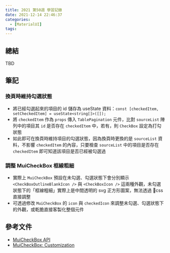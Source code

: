 ```yaml
---
title: 2021 第50週 學習記錄
date: 2021-12-14 22:46:37
categories:
  - [MaterialUI]
tags:
---
```


## 總結

TBD

## 筆記

### 換頁時維持勾選狀態

- 將已經勾選起來的項目的 id 儲存為 useState 資料：`const [checkedItem, setCheckedItem] = useState<string[]>([]);`
- 將 `checkedItem` 作為 `props` 傳入 `TablePagination` 元件，比對 `sourceList` 陣列中的項目其 `id` 是否存在 `checkedItem` 中，若有，則 `CheckBox` 設定為打勾狀態
- 如此即可在換頁時維持項目的勾選狀態，因為換頁時更換的是 `sourceList` 資料，不影響 `checkedItem` 的內容，只要檢查 `sourceList` 中的項目是否存在 `checkedItem` 即可知道該項目是否已經被勾選過

### 調整 MuiCheckBox 框線粗細

- 實際上 `MuiCheckBox` 預設在未勾選、勾選狀態下會分別顯示 `<CheckBoxOutlineBlankIcon />` 與 `<CheckBoxIcon />` 這兩種外觀，未勾選狀態下的「框線粗細」實際上是中間透明的 svg 正方形圖案，無法透過 css 直接調整
- 可透過修改 `MuiCheckBox` 的 `icon` 與 `checkedIcon` 來調整未勾選、勾選狀態下的外觀，或乾脆直接客製化整個元件


## 參考文件
- [MuiCheckBox API](https://mui.com/api/checkbox/#main-content)
- [MuiCheckBox: Customization](https://mui.com/components/checkboxes/#customization)